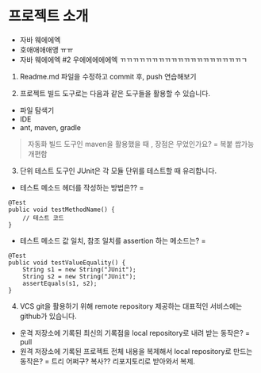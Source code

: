 # 프로젝트 소개
- 자바 웨에에엑 
- 호애애애애앵 ㅠㅠ
- 자바 웨에에엑 #2 우에에에에에엑
ㄲㄲㄲㄲㄲㄲㄲㄲㄲㄲㄲㄲㄲㄲㄲㄲㄲㄲㄲㄱ

1. Readme.md 파일을 수정하고 commit 후, push 연습해보기

2. 프로젝트 빌드 도구로는 다음과 같은 도구들을 활용할 수 있습니다.
- 파일 탐색기
- IDE
- ant, maven, gradle
> 자동화 빌드 도구인 maven을 활용했을 때 , 장점은 무었인가요?
= 복붙 쌉가능 개편함

3. 단위 테스트 도구인 JUnit은 각 모듈 단위를 테스트할 때 유리합니다.
- 테스트 메소드 헤더를 작성하는 방법은??
=
```
@Test
public void testMethodName() {
    // 테스트 코드
}
```
- 테스트 메소드 값 일치, 참조 일치를 assertion 하는 메소드는?
=
```
@Test
public void testValueEquality() {
    String s1 = new String("JUnit");
    String s2 = new String("JUnit");
    assertEquals(s1, s2);
}
```

4. VCS git을 활용하기 위해 remote repository 제공하는 대표적인 서비스에는 github가 있습니다.
- 운격 저장소에 기록된 최신의 기록점을 local repository로 내려 받는 동작은?
= pull
- 원격 저장소에 기록된 프로젝트 전체 내용을 복제해서 local repository로 만드는 동작은?
= 트리 어쩌구? 복사?? 리포지토리로 받아와서 복제.
